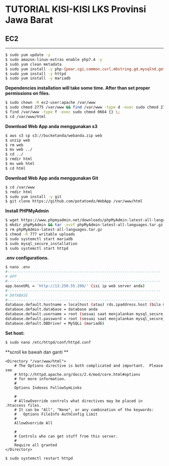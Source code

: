 # TUTORIAL KISI-KISI LKS Provinsi Jawa Barat
## EC2
---  
```sh
$ sudo yum update -y  
$ sudo amazon-linux-extras enable php7.4 -y  
$ sudo yum clean metadata  
$ sudo yum install -y php-{pear,cgi,common,curl,mbstring,gd,mysqlnd,gettext,bcmath,json,xml,fpm,intl,zip,imap}        
$ sudo yum install -y httpd
$ sudo yum install -y mariadb
```
**Dependencies installation will take some time. After than set proper permissions on files.**  
```sh
$ sudo chown -R ec2-user:apache /var/www  
$ sudo chmod 2775 /var/www && find /var/www -type d -exec sudo chmod 2775 {} \;  
$ find /var/www -type f -exec sudo chmod 0664 {} \;  
$ cd /var/www/html   
```
**Download Web App anda menggunakan s3**
```sh
$ aws s3 cp s3://bucketanda/webanda.zip web
$ unzip web  
$ rm web
$ mv web ../
$ cd ../
$ rmdir html
$ mv web html
$ cd html
```
**Download Web App anda menggunakan Git**
```sh
$ cd /var/www
$ rmdir html
$ sudo yum install -y git
$ git clone https://github.com/potatoedz/WebApp /var/www/html
```
**Install PHPMyAdmin**
```sh
$ wget https://www.phpmyadmin.net/downloads/phpMyAdmin-latest-all-languages.tar.gz
$ mkdir phpMyAdmin && tar -xvzf phpMyAdmin-latest-all-languages.tar.gz -C phpMyAdmin --strip-components 1
$ rm phpMyAdmin-latest-all-languages.tar.gz
$ chmod -R 777 writable uploads
$ sudo systemctl start mariadb
$ sudo mysql_secure_installation
$ sudo systemctl start httpd
```
**.env configurations.**  
```sh
$ nano .env
#--------------------------------------------------------------------
# APP
#--------------------------------------------------------------------
app.baseURL = 'http://13.250.55.208/' (isi ip web server anda)
#--------------------------------------------------------------------
# DATABASE
#--------------------------------------------------------------------
database.default.hostname = localhost (atau) rds.ipaddress.host (bila menggunakan rds)
database.default.database = database anda
database.default.username = root (sesuai saat menjalankan mysql_secure_installation)
database.default.password = root (sesuai saat menjalankan mysql_secure_installation)
database.default.DBDriver = MySQLi (mariadb)
```

**Set host:**  
```sh
$ sudo nano /etc/httpd/conf/httpd.conf   
```

**scroll ke bawah dan ganti **  

```blade
<Directory "/var/www/html">
    # The Options directive is both complicated and important.  Please see
    # http://httpd.apache.org/docs/2.4/mod/core.html#options
    # for more information.
    #
    Options Indexes FollowSymLinks

    #
    # AllowOverride controls what directives may be placed in .htaccess files.
    # It can be "All", "None", or any combination of the keywords:
    #   Options FileInfo AuthConfig Limit
    #
    AllowOverride All

    #
    # Controls who can get stuff from this server.
    #
    Require all granted
</Directory>

```  

```sh
$ sudo systemctl restart httpd    
```

